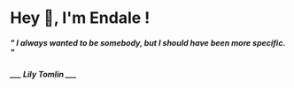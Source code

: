 <h1 title="head"> Hey 👋, I'm Endale !</h1>

**<h5><i>" I always wanted to be somebody, but I should have been more specific. "</i></h5>**

*<b>___ Lily Tomlin ___</b>*
